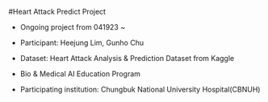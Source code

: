 #Heart Attack Predict Project

+ Ongoing project from 041923 ~

+ Participant: Heejung Lim, Gunho Chu

+ Dataset: Heart Attack Analysis & Prediction Dataset from Kaggle

+ Bio & Medical AI Education Program

+ Participating institution: Chungbuk National University Hospital(CBNUH)
